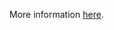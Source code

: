 More information [here](https://docs.prismacloud.io/en/enterprise-edition/policy-reference/azure-policies/azure-networking-policies/ensure-that-azure-file-sync-disables-public-network-access).
